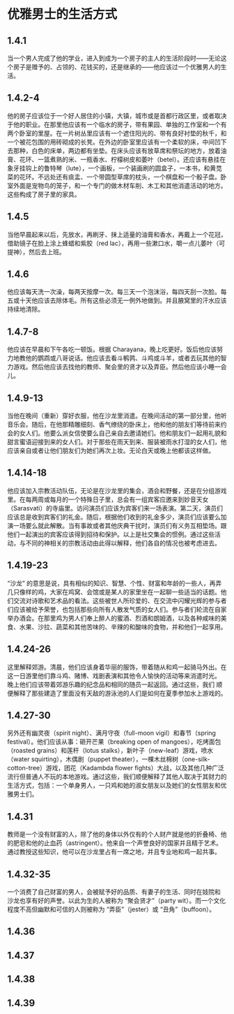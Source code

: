 # 优雅男士的生活方式

## 1.4.1

当一个男人完成了他的学业，进入到成为一个房子的主人的生活阶段时——无论这个房子是赠予的、占领的、花钱买的，还是继承的——他应该过一个优雅男人的生活。

## 1.4.2-4

他的房子应该位于一个好人居住的小镇，大镇，城市或是首都行政区里，或者取决于他的职业。在那里他应该有一个临水的房子，带有果园、单独的工作室和一个有两个卧室的里屋。在一片树丛里应该有一个遮住阳光的、带有良好衬垫的秋千，和一个被花包围的用砖砌成的长凳。在外边的卧室里应该有一个柔软的床，中间凹下去那种，白色的床单，两边都有坐垫。在床头应该有放草席和祭坛的地方，放着油膏、花环、一篮煮熟的米、一瓶香水、柠檬树皮和萎叶（betel）。还应该有悬挂在象牙挂钩上的鲁特琴（lute），一个画板，一个装画刷的圆盒子，一本书，和黄苋菜的花环。不远处还有痰盂、一个带圆型草席的枕头，一个棋盘和一个骰子盘。卧室外面是宠物鸟的笼子，和一个专门的做木材车削、木工和其他消遣活动的地方。这些构成了房子里的家具。

## 1.4.5

当他早晨起来以后，先放水，再刷牙、抹上适量的油膏和香水，再戴上一个花冠，借助镜子在脸上涂上蜂蜡和紫胶（red
lac），再用一些漱口水，嚼一点儿萎叶（可提神），然后去上班。

## 1.4.6

他应该每天洗一次澡，每两天按摩一次。每三天一个泡沫浴，每四天刮一次脸。每五或十天他应该去除体毛。所有这些必须无一例外地做到。并且腋窝里的汗水应该持续地清除。

## 1.4.7-8

他应该在早晨和下午各吃一顿饭。根据 Charayana，晚上吃更好。饭后他应该努力地教他的鹦鹉或八哥说话。他应该去看斗鹌鹑、斗鸡或斗羊，或者去玩其他的智力游戏。然后他应该去找他的教师、聚会里的贤才以及弄臣。然后他应该小睡一会儿。

## 1.4.9-13

当他在晚间（重新）穿好衣服，他在沙龙里消遣。在晚间活动的第一部分里，他听音乐会。随后，在他那精雕细刻、香气缭绕的卧床上，他和他的朋友们等待前来约会的女人们。他要么派女信使要么自己亲自去邀请她们。他和朋友们一起用礼貌和甜言蜜语迎接到来的女人们。对于那些在雨天到来、服装被雨水打湿的女人们，他应该亲自或者让他们朋友们为她们再次上妆。无论白天或晚上他都该这样做。

## 1.4.14-18

他应该加入宗教活动队伍，无论是在沙龙里的集会，酒会和野餐，还是在分组游戏里。在每两周或每月的一个特殊日子里，总会有一组宾客应邀来到妙音天女（Sarasvati）的寺庙里。访问演员们应该为宾客们来一场表演。第二天，演员们应该总是收到宾客们的礼金。随后，根据他们收到的礼金多少，演员们应该要么加演一场要么就此解散。当有事故或者其他庆典干扰时，演员们有义务互相垫场。跟他们一起演出的宾客应该得到招待和保护。以上是社交集会的惯例。通过这些活动，与不同的神相关的宗教活动由此得以解释，他们各自的情况也被考虑进去。

## 1.4.19-23

“沙龙”
的意思是说，具有相似的知识、智慧、个性、财富和年龄的一些人，再弄几只像样的鸡，大家在鸡窝、会馆或是某人的家里坐在一起聊一些适当的话题。他们交流对诗歌和艺术品的看法。这些被世人所珍爱的、在交流中闪耀光辉的参与者们应该被给予荣誉，也包括那些向所有人散发气质的女人们。参与者们轮流在自家举办酒会。在那里鸡为男人们奉上醉人的蜜酒、烈酒和朗姆酒，以及各种咸味的美食、水果、沙拉、蔬菜和其他苦味的、辛辣的和酸味的食物，并和他们一起享用。

## 1.4.24-26

这里解释郊游。清晨，他们应该身着华丽的服饰，带着随从和鸡一起骑马外出。在这一日游里他们靠斗鸡、赌博、戏剧表演和其他令人愉快的活动等来消遣时光。
晚上他们应该带着郊游乐趣的纪念品和相同的随员一起返回。通过这些，我们
顺便解释了那些建造了里面没有天敌的游泳池的人们是如何在夏季参加水上游戏的。

## 1.4.27-30

另外还有幽灵夜（spirit night）、满月守夜（full-moon vigil）和春节（spring
festival）。他们应该从事：砸开芒果（breaking open of
mangoes），吃烤面包（roasted grains）和莲杆（lotus
stalks），新叶子（new-leaf）游戏，喷水（water squirting），木偶剧（puppet
theater），一棵木丝棉树（one-silk-cotton-tree）游戏，团花（Kadambda flower
fights）大战，以及其他几种广泛流行但普通人不玩的本地游戏。通过这些，我们顺便解释了其他人取决于其财力的生活方式，包括：一个单身男人，一只鸡和她的淑女朋友以及她们的女性朋友和优雅男士们。

## 1.4.31

教师是一个没有财富的人，除了他的身体以外仅有的个人财产就是他的折叠椅、他的肥皂和他的止血药（astringent）。他来自一个声誉良好的国家并且精于艺术。通过教授这些知识，他可以在沙龙里占有一席之地，并且专业地和鸡一起共事。

## 1.4.32-35

一个消费了自己财富的男人，会被赋予好的品质、有妻子的生活、同时在妓院和
沙龙也享有好的声誉。以此为生的人被称为 “聚会贤才”（party
wit）。而一个文化程度不高但幽默和可信的人则被称为 “弄臣”（jester）或
“丑角”（buffoon）。

## 1.4.36

## 1.4.37

## 1.4.38

## 1.4.39

